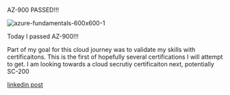 AZ-900 PASSED!!!


![azure-fundamentals-600x600-1](https://user-images.githubusercontent.com/102994059/207461571-4421ccb9-d1fc-4887-99b7-f851f8280066.png)

Today I passed AZ-900!!!

Part of my goal for this cloud journey was to validate my skills with certificaitons. This is the first of hopefully several certifications I will attempt to get. I am looking towards a cloud secrutiy certificaiton next, potentially SC-200 


[linkedin post](https://www.linkedin.com/posts/andrew-leddy_microsoft-certified-azure-fundamentals-was-activity-7008560990476738561-ULuT?utm_source=share&utm_medium=member_desktop)
